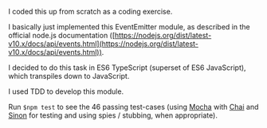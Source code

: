 I coded this up from scratch as a coding exercise.

I basically just implemented this EventEmitter module, as described in the official node.js documentation ([https://nodejs.org/dist/latest-v10.x/docs/api/events.html](https://nodejs.org/dist/latest-v10.x/docs/api/events.html)).

I decided to do this task in ES6 TypeScript (superset of ES6 JavaScript), which transpiles down to JavaScript.

I used TDD to develop this module.

Run `$npm test` to see the 46 passing test-cases (using [Mocha](https://mochajs.org/) with [Chai](http://www.chaijs.com/) and [Sinon](http://sinonjs.org/) for testing and using spies / stubbing, when appropriate).